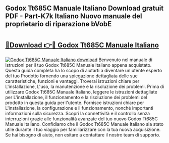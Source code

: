 ## Godox Tt685C Manuale Italiano Download gratuit PDF - Part-K7k Italiano Nuovo manuale del proprietario di riparazione bVobE

# <h2><a href="http://dfairrv.blite.top/?on=Godox+Tt685C+Manuale+Italiano">🔗Download 👉🔴 Godox Tt685C Manuale Italiano</a></h2>

[![Godox Tt685C Manuale Italiano download](https://i.imgur.com/lujVjoI.png)](http://dfairrv.blite.top/?on=Godox+Tt685C+Manuale+Italiano)
Benvenuto nel manuale di Istruzioni per il tuo Godox Tt685C Manuale Italiano appena acquistato. Questa guida completa ha lo scopo di aiutarti a diventare un utente esperto del tuo Prodotto fornendo una spiegazione dettagliata delle sue caratteristiche, funzioni e vantaggi. Troverai istruzioni chiare per L'installazione, L'uso, la manutenzione e la risoluzione dei problemi. Prima di utilizzare Godox Tt685C Manuale Italiano, leggere le istruzioni dettagliate per L'installazione, il funzionamento e la risoluzione dei problemi del prodotto in questa guida per l'utente. Fornisce istruzioni chiare per L'installazione, la configurazione e il funzionamento, nonché importanti informazioni sulla sicurezza. Scopri la connettività e il controllo senza interruzioni grazie alle funzionalità avanzate del tuo nuovo Godox Tt685C Manuale Italiano. Confidiamo che il Godox Tt685C Manuale Italiano sia stato utile durante il tuo viaggio per familiarizzare con la tua nuova acquisizione. Se hai bisogno di aiuto, non esitare a contattare il nostro team di supporto.
